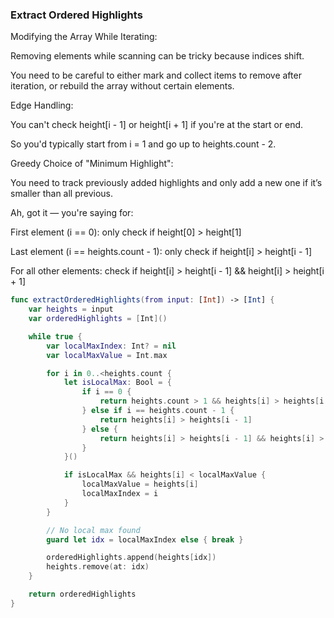 ### Extract Ordered Highlights

Modifying the Array While Iterating:

Removing elements while scanning can be tricky because indices shift.

You need to be careful to either mark and collect items to remove after iteration, or rebuild the array without certain elements.

Edge Handling:

You can't check height[i - 1] or height[i + 1] if you're at the start or end.

So you'd typically start from i = 1 and go up to heights.count - 2.

Greedy Choice of "Minimum Highlight":

You need to track previously added highlights and only add a new one if it’s smaller than all previous.

Ah, got it — you're saying for:

First element (i == 0): only check if height[0] > height[1]

Last element (i == heights.count - 1): only check if height[i] > height[i - 1]

For all other elements: check if height[i] > height[i - 1] && height[i] > height[i + 1]

```swift
func extractOrderedHighlights(from input: [Int]) -> [Int] {
    var heights = input
    var orderedHighlights = [Int]()

    while true {
        var localMaxIndex: Int? = nil
        var localMaxValue = Int.max

        for i in 0..<heights.count {
            let isLocalMax: Bool = {
                if i == 0 {
                    return heights.count > 1 && heights[i] > heights[i + 1]
                } else if i == heights.count - 1 {
                    return heights[i] > heights[i - 1]
                } else {
                    return heights[i] > heights[i - 1] && heights[i] > heights[i + 1]
                }
            }()

            if isLocalMax && heights[i] < localMaxValue {
                localMaxValue = heights[i]
                localMaxIndex = i
            }
        }

        // No local max found
        guard let idx = localMaxIndex else { break }

        orderedHighlights.append(heights[idx])
        heights.remove(at: idx)
    }

    return orderedHighlights
}
```
